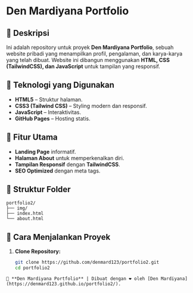 # Den Mardiyana Portfolio

## 📌 Deskripsi

Ini adalah repository untuk proyek **Den Mardiyana Portfolio**, sebuah website pribadi yang menampilkan profil, pengalaman, dan karya-karya yang telah dibuat. Website ini dibangun menggunakan **HTML, CSS (TailwindCSS), dan JavaScript** untuk tampilan yang responsif.

## 🚀 Teknologi yang Digunakan

- **HTML5** – Struktur halaman.
- **CSS3 (Tailwind CSS)** – Styling modern dan responsif.
- **JavaScript** – Interaktivitas.
- **GitHub Pages** – Hosting statis.

## 🎨 Fitur Utama

- **Landing Page** informatif.
- **Halaman About** untuk memperkenalkan diri.
- **Tampilan Responsif** dengan **TailwindCSS**.
- **SEO Optimized** dengan meta tags.

## 📂 Struktur Folder

```
portfolio2/
├── img/
├── index.html
└── about.html
```

## 🔧 Cara Menjalankan Proyek

1. **Clone Repository:**
   ```sh
   git clone https://github.com/denmard123/portfolio2.git
   cd portfolio2
   ```

```
📢 **Den Mardiyana Portfolio** | Dibuat dengan ❤️ oleh [Den Mardiyana](https://denmard123.github.io/portfolio2/).

```
